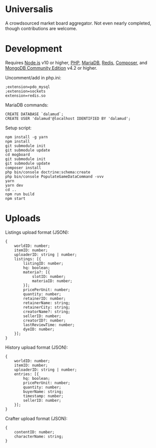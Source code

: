 # Universalis
A crowdsourced market board aggregator. Not even nearly completed, though contributions are welcome.

# Development
Requires [Node.js](https://nodejs.org/) v10 or higher, [PHP](https://www.php.net/downloads.php), [MariaDB](https://mariadb.org/download/), [Red](https://redis.io/download)[is](https://github.com/microsoftarchive/redis/releases), [Composer](https://getcomposer.org/), and [MongoDB Community Edition](https://docs.mongodb.com/manual/administration/install-community/) v4.2 or higher.

Uncomment/add in php.ini:
```
;extension=pdo_mysql
;extension=sockets
extension=redis.so
```

MariaDB commands:
```
CREATE DATABASE `dalamud`;
CREATE USER 'dalamud'@localhost IDENTIFIED BY 'dalamud';
```

Setup script:
```
npm install -g yarn
npm install
git submodule init
git submodule update
cd mogboard
git submodule init
git submodule update
composer install
php bin/console doctrine:schema:create
php bin/console PopulateGameDataCommand -vvv
yarn
yarn dev
cd ..
npm run build
npm start
```

# Uploads
Listings upload format (JSON):

```
{
    worldID: number;
    itemID: number;
    uploaderID: string | number;
    listings: [{
        listingID: number;
        hq: boolean;
        materia?: [{
            slotID: number;
            materiaID: number;
        }];
        pricePerUnit: number;
        quantity: number;
        retainerID: number;
        retainerName: string;
        retainerCity: string;
        creatorName?: string;
        sellerID: number;
        creatorID?: number;
        lastReviewTime: number;
        dyeID: number;
    }];
}
```

History upload format (JSON):

```
{
    worldID: number;
    itemID: number;
    uploaderID: string | number;
    entries: [{
        hq: boolean;
        pricePerUnit: number;
        quantity: number;
        buyerName: string;
        timestamp: number;
        sellerID: number;
    }];
}
```

Crafter upload format (JSON):

```
{
    contentID: number;
    characterName: string;
}
```
